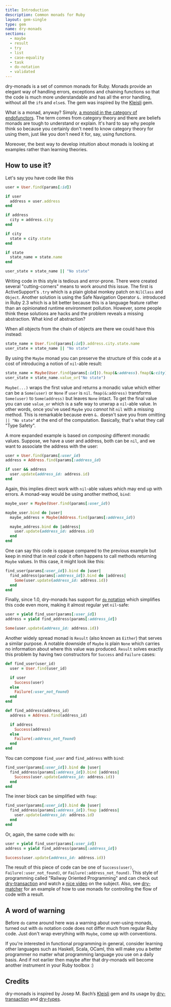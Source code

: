```yaml
---
title: Introduction
description: Common monads for Ruby
layout: gem-single
type: gem
name: dry-monads
sections:
  - maybe
  - result
  - try
  - list
  - case-equality
  - task
  - do-notation
  - validated
---
```


dry-monads is a set of common monads for Ruby. Monads provide an elegant way of handling errors, exceptions and chaining functions so that the code is much more understandable and has all the error handling, without all the `if`s and `else`s. The gem was inspired by the [Kleisli](https://github.com/txus/kleisli) gem.

What is a monad, anyway? Simply, [a monoid in the category of endofunctors](https://stackoverflow.com/questions/3870088/a-monad-is-just-a-monoid-in-the-category-of-endofunctors-whats-the-proble%E2%85%BF). The term comes from category theory and there are beliefs monads are tough to understand or explain. It's hard to say why people think so because you certainly don't need to know category theory for using them, just like you don't need it for, say, using functions.

Moreover, the best way to develop intuition about monads is looking at examples rather than learning theories.

## How to use it?

Let's say you have code like this

```ruby
user = User.find(params[:id])

if user
  address = user.address
end

if address
  city = address.city
end

if city
  state = city.state
end

if state
  state_name = state.name
end

user_state = state_name || "No state"
```

Writing code in this style is tedious and error-prone. There were created several "cutting-corners" means to work around this issue. The first is ActiveSupport's `.try` which is a plain global monkey patch on `NilClass` and `Object`. Another solution is using the Safe Navigation Operator `&.` introduced in Ruby 2.3 which is a bit better because this is a language feature rather than an opinionated runtime environment pollution. However, some people think these solutions are hacks and the problem reveals a missing abstraction. What kind of abstraction?

When all objects from the chain of objects are there we could have this instead:

```ruby
state_name = User.find(params[:id]).address.city.state.name
user_state = state_name || "No state"
```

By using the `Maybe` monad you can preserve the structure of this code at a cost of introducing a notion of `nil`-able result:

```ruby
state_name = Maybe(User.find(params[:id])).fmap(&:address).fmap(&:city).fmap(&:state).fmap(&:name)
user_state = state_name.value_or("No state")
```

`Maybe(...)` wraps the first value and returns a monadic value which either can be a `Some(user)` or `None` if `user` is `nil`. `fmap(&:address)` transforms `Some(user)` to `Some(address)` but leaves `None` intact. To get the final value you can use `value_or` which is a safe way to unwrap a `nil`-able value. In other words, once you've used `Maybe` you _cannot_ hit `nil` with a missing method. This is remarkable because even `&.` doesn't save you from omitting `|| "No state"` at the end of the computation. Basically, that's what they call "Type Safety".

A more expanded example is based on _composing_ different monadic values. Suppose, we have a user and address, both can be `nil`, and we want to associate the address with the user:

```ruby
user = User.find(params[:user_id)
address = Address.find(params[:address_id)

if user && address
  user.update(address_id: address.id)
end
```

Again, this implies direct work with `nil`-able values which may end up with errors. A monad-way would be using another method, `bind`:

```ruby
maybe_user = Maybe(User.find(params[:user_id))

maybe_user.bind do |user|
  maybe_address = Maybe(Address.find(params[:address_id))

  maybe_address.bind do |address|
    user.update(address_id: address.id)
  end
end
```

One can say this code is opaque compared to the previous example but keep in mind that in _real code_ it often happens to call methods returning `Maybe` values. In this case, it might look like this:

```ruby
find_user(params[:user_id]).bind do |user|
  find_address(params[:address_id]).bind do |address|
    Some(user.update(address_id: address.id))
  end
end
```

Finally, since 1.0, dry-monads has support for [`do` notation](/gems/dry-monads/do-notation/) which simplifies this code even more, making it almost regular yet `nil`-safe:

```ruby
user = yield find_user(params[:user_id])
address = yield find_address(params[:address_id])

Some(user.update(address_id: address.id))
```

Another widely spread monad is `Result` (also known as `Either`) that serves a similar purpose. A notable downside of `Maybe` is plain `None` which carries no information about where this value was produced. `Result` solves exactly this problem by having two constructors for `Success` and `Failure` cases:

```ruby
def find_user(user_id)
  user = User.find(user_id)

  if user
    Success(user)
  else
    Failure(:user_not_found)
  end
end

def find_address(address_id)
  address = Address.find(address_id)

  if address
    Success(address)
  else
    Failure(:address_not_found)
  end
end
```

You can compose `find_user` and `find_address` with `bind`:

```ruby
find_user(params[:user_id]).bind do |user|
  find_address(params[:address_id]).bind |address|
    Success(user.update(address_id: address.id))
  end
end
```

The inner block can be simplified with `fmap`:

```ruby
find_user(params[:user_id]).bind do |user|
  find_address(params[:address_id]).fmap |address|
    user.update(address_id: address.id)
  end
end
```

Or, again, the same code with `do`:

```ruby
user = yield find_user(params[:user_id])
address = yield find_address(params[:address_id])

Success(user.update(address_id: address.id))
```

The result of this piece of code can be one of `Success(user)`, `Failure(:user_not_found)`, or `Failure(:address_not_found)`. This style of programming called "Railway Oriented Programming" and can check out [dry-transaction](/gems/dry-transaction) and watch a [nice video](https://fsharpforfunandprofit.com/rop/) on the subject. Also, see [dry-matcher](/gems/dry-matcher/) for an example of how to use monads for controlling the flow of code with a result.

## A word of warning

Before `do` came around here was a warning about over-using monads, turned out with `do` notation code does not differ much from regular Ruby code. Just don't wrap everything with `Maybe`, come up with conventions.

If you're interested in functional programming in general, consider learning other languages such as Haskell, Scala, OCaml, this will make you a better programmer no matter what programming language you use on a daily basis. And if not earlier then maybe after that dry-monads will become another instrument in your Ruby toolbox :)

## Credits

dry-monads is inspired by Josep M. Bach’s [Kleisli](https://github.com/txus/kleisli) gem and its usage by [dry-transaction](http://dry-rb.org/gems/dry-transaction/) and [dry-types](http://dry-rb.org/gems/dry-types/).
